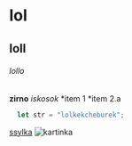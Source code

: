 # lol
## loll
###### lollo
**zirno**
*iskosok*
*item 1
  *item 2.a

```javascript
  let str = "lolkekcheburek";
```
[ssylka](https://github.com)
![kartinka](https://preview.redd.it/origin-of-this-cat-template-meme-v0-4783qbjaqfgb1.jpg?width=645&format=pjpg&auto=webp&s=25aa2095b8b172ca0e29c80cef73ae059051e8e5)
